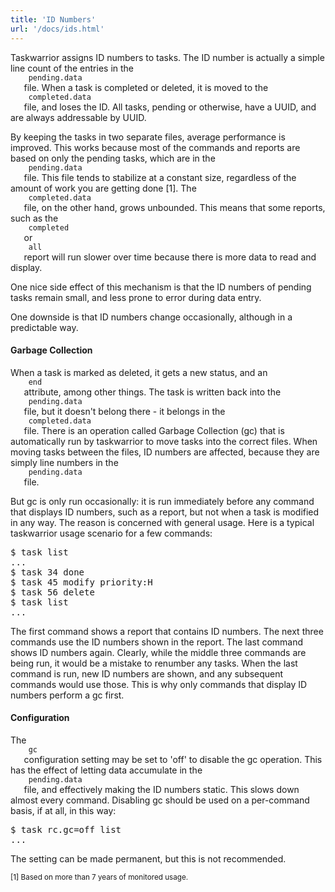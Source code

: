 ```yaml
---
title: 'ID Numbers'
url: '/docs/ids.html'
---
```

<div class="col-md-10 main">
 <div class="row">
  <a name="cipher">
  </a>
  <p>
   Taskwarrior assigns ID numbers to tasks. The ID number is
              actually a simple line count of the entries in the
   <code>
    pending.data
   </code>
   file. When a task is completed or
              deleted, it is moved to the
   <code>
    completed.data
   </code>
   file, and
              loses the ID. All tasks, pending or otherwise, have a UUID, and
              are always addressable by UUID.
  </p>
  <p>
   By keeping the tasks in two separate files, average performance
              is improved. This works because most of the commands and reports
              are based on only the pending tasks, which are in the
   <code>
    pending.data
   </code>
   file. This file tends to stabilize at a
              constant size, regardless of the amount of work you are getting
              done [1]. The
   <code>
    completed.data
   </code>
   file, on the other hand,
              grows unbounded. This means that some reports, such as the
   <code>
    completed
   </code>
   or
   <code>
    all
   </code>
   report will run slower
              over time because there is more data to read and display.
  </p>
  <p>
   One nice side effect of this mechanism is that the ID numbers of
              pending tasks remain small, and less prone to error during data
              entry.
  </p>
  <p>
   One downside is that ID numbers change occasionally, although in
              a predictable way.
  </p>
  <a name="gc">
  </a>
  <h4>
   Garbage Collection
  </h4>
  <p>
   When a task is marked as deleted, it gets a new status, and an
   <code>
    end
   </code>
   attribute, among other things. The task is
              written back into the
   <code>
    pending.data
   </code>
   file, but it
              doesn't belong there - it belongs in the
   <code>
    completed.data
   </code>
   file. There is an operation called
              Garbage Collection (gc) that is automatically run by taskwarrior
              to move tasks into the correct files. When moving tasks between
              the files, ID numbers are affected, because they are simply line
              numbers in the
   <code>
    pending.data
   </code>
   file.
  </p>
  <p>
   But gc is only run occasionally: it is run immediately before any
              command that displays ID numbers, such as a report, but not when
              a task is modified in any way. The reason is concerned with
              general usage. Here is a typical taskwarrior usage scenario for a
              few commands:
  </p>
  <pre>$ task list
...
$ task 34 done
$ task 45 modify priority:H
$ task 56 delete
$ task list
...</pre>
  <p>
   The first command shows a report that contains ID numbers.
              The next three commands use the ID numbers shown in the report.
              The last command shows ID numbers again. Clearly, while the
              middle three commands are being run, it would be a mistake to
              renumber any tasks. When the last command is run, new ID numbers
              are shown, and any subsequent commands would use those. This is
              why only commands that display ID numbers perform a gc first.
  </p>
  <a name="config">
  </a>
  <h4>
   Configuration
  </h4>
  <p>
   The
   <code>
    gc
   </code>
   configuration setting may be set to 'off' to
              disable the gc operation. This has the effect of letting data
              accumulate in the
   <code>
    pending.data
   </code>
   file, and effectively
              making the ID numbers static. This slows down almost every
              command. Disabling gc should be used on a per-command basis, if
              at all, in this way:
  </p>
  <pre>$ task rc.gc=off list
...</pre>
  <p>
   The setting can be made permanent, but this is not recommended.
  </p>
  <p>
   <small>
    [1] Based on more than 7 years of monitored usage.
   </small>
  </p>
 </div>
 <br/>
 <br/>
</div>

